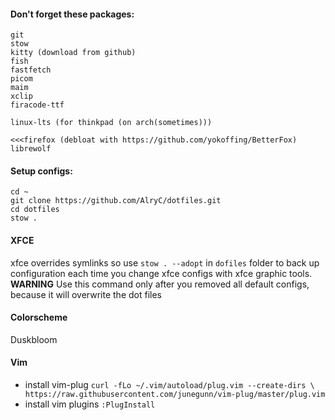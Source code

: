 #### Don't forget these packages:
```
git
stow
kitty (download from github)
fish
fastfetch
picom
maim
xclip
firacode-ttf

linux-lts (for thinkpad (on arch(sometimes)))

<<<firefox (debloat with https://github.com/yokoffing/BetterFox)
librewolf
```

#### Setup configs:
```
cd ~
git clone https://github.com/AlryC/dotfiles.git
cd dotfiles
stow .
```

#### XFCE
xfce overrides symlinks so use `stow . --adopt` in `dofiles` folder to back up configuration each time you change xfce configs with xfce graphic tools.
**WARNING** Use this command only after you removed all default configs, because it will overwrite the dot files

#### Colorscheme
Duskbloom

#### Vim
- install vim-plug `curl -fLo ~/.vim/autoload/plug.vim --create-dirs \ https://raw.githubusercontent.com/junegunn/vim-plug/master/plug.vim`
- install vim plugins `:PlugInstall`
